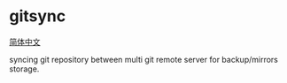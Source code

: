 # gitsync
[简体中文](./README-zh_CN.md)

syncing git repository between multi git remote server for backup/mirrors storage.
